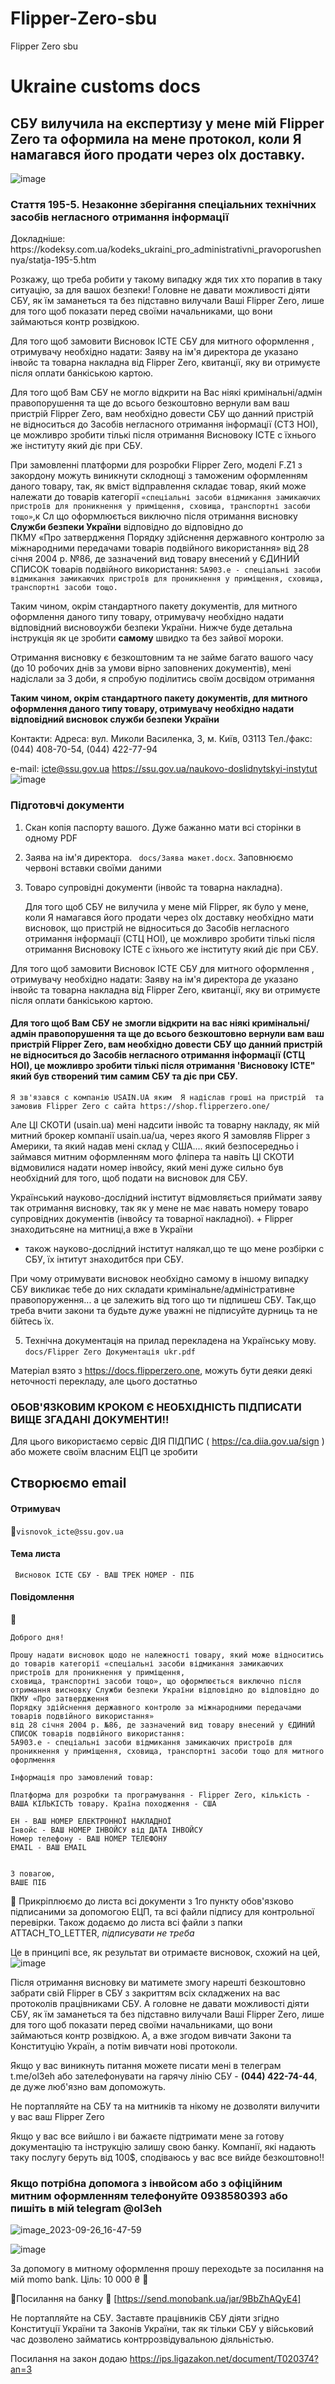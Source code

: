 # Flipper-Zero-sbu
Flipper  Zero sbu
# Ukraine customs docs



<h2>
<b> CБУ вилучила на експертизу у мене мій Flipper  Zero та оформила на мене протокол, коли Я намагався його продати через olx доставку.</b> </h2> 

![image](https://github.com/oleh-ltd/Flipper-Zero-sbu/assets/146317058/71d25f00-57a6-4bc0-8976-56b8772eea47)


<h3> Стаття 195-5. Незаконне зберігання спеціальних технічних засобів негласного отримання інформації </b> </h3>
Докладніше: https://kodeksy.com.ua/kodeks_ukraini_pro_administrativni_pravoporushennya/statja-195-5.htm
    
Розкажу, що треба робити у такому випадку ждя тих хто порапив в таку ситуацію, за для вашох безпеки! 
    Головне не давати можливості діяти СБУ, як їм заманеться та без підставно вилучали Ваші Flipper Zero, лише для  того щоб показати перед своїми начальниками, що вони займаються контр розвідкою.

Для того щоб замовити Висновок ІСТЕ СБУ для митного оформлення , отримувачу необхідно надати: Заяву на ім'я директора де указано інвойс та товарна накладна від Flipper Zero, квитанції, яку ви отримуєте після оплати банкіською картою.

Для того щоб Вам СБУ не могло відкрити на Вас ніякі кримінальні/адмін правопорушення та ще до всього безкоштовно вернули вам ваш пристрій Flipper Zero, вам необхідно довести СБУ що данний пристрій не відноситься до Засобів негласного отримання інформації (СТЗ НОІ), це можливро зробити тількі після отримання Висновоку ІСТЕ с їхнього же інституту який діє при СБУ.


При замовленні платформи для розробки Flipper Zero, моделі F.Z1 з закордону можуть виникнути склоднощі з таможеним оформленням даного товару, 
так, як вміст відправлення складає товар, який може належати до товарів категорії 
`«спеціальні засоби відмикання замикаючих пристроїв для проникнення у приміщення,
сховища, транспортні засоби тощо»`,к Сл
що оформлюється виключно після отримання висновку **Служби безпеки України** відповідно до відповідно до  
ПКМУ «Про затвердження Порядку здійснення державного контролю за міжнародними передачами товарів подвійного використання» від 28 січня 2004 р. №86, 
де зазначений вид товару внесений у ЄДИНИЙ СПИСОК товарів подвійного використання: `5A903.e - спеціальні засоби відмикання замикаючих пристроїв для проникнення у приміщення, сховища, транспортні засоби тощо.`

Таким чином, окрім стандартного пакету документів, для митного оформлення даного типу товару, отримувачу необхідно надати відповідний висновоужби безпеки України. Нижче буде детальна інструкція як це зробити **самому** швидко та без зайвої мороки.

Отримання висновку є безкоштовним та не займе багато вашого часу (до 10 робочих днів за умови вірно заповнених документів), мені надіслали за 3 доби, я спробую поділитись своїм досвідом отримання 


<b> Таким чином, окрім стандартного пакету документів, для митного оформлення даного типу товару, отримувачу необхідно надати відповідний висновок служби безпеки України </b>




Контакти:
Адреса: вул. Миколи Василенка, 3, м. Київ, 03113
Тел./факс: (044) 408-70-54, (044) 422-77-94

е-mail: icte@ssu.gov.ua
https://ssu.gov.ua/naukovo-doslidnytskyi-instytut
![image](https://github.com/oleh-ltd/Flipper-Zero-sbu/assets/146317058/86410090-1367-4e92-8a75-1333bc27422a)


###  Підготовчі документи 
1. Скан копія паспорту вашого. Дуже бажанно мати всі сторінки в одному PDF 
2. Заява на ім'я директора. `` docs/Заява макет.docx``. Заповнюємо червоні вставки своїми даними
3. Товаро супровідні документи (інвойс та товарна накладна).

   Для того щоб  CБУ не вилучила у мене мій Flipper, як було у мене, коли Я намагався його продати через olx доставку необхідно мати висновок, що пристрій не відноситься  до Засобів негласного отримання інформації (СТЦ НОІ), це можливро зробити тількі після отримання Висновоку ІСТЕ с їхнього же інституту який діє при СБУ. 
      
Для того щоб замовити Висновок ІСТЕ СБУ  для митного оформлення , отримувачу необхідно надати: Заяву на ім'я директора де указано інвойс та товарна накладна від Flipper Zero, квитанції, яку ви отримуєте після оплати банкіською картою.       
 

<h4> Для того щоб Вам СБУ не змогли відкрити на вас ніякі кримінальні/адмін правопорушення та ще до всього безкоштовно вернули вам ваш пристрій Flipper Zero, вам необхідно довести СБУ що данний пристрій не відноситься  до Засобів негласного отримання інформації (СТЦ НОІ), це можливро зробити тількі після отримання 'Висновоку ІСТЕ"
який був створений тим самим СБУ та діє при СБУ. </h4>

    Я зв'язався с компанію USAIN.UA яким  Я надіслав гроші на пристрій  та замовив Flipper Zero с сайта https://shop.flipperzero.one/ 
Але ЦІ СКОТИ (usain.ua) мені надсити інвойс та товарну накладу, як мій митний брокер компанії usain.ua/ua, через якого Я замовляв Flipper з Америки, та який надав мені склад у США.... який безпосередньо і займався митним оформленням мого фліпера та навіть ЦІ СКОТИ  відмовилися надати номер інвойсу, який мені дуже сильно був необхідний для того,  щоб подати на висновок для СБУ.


Український науково-дослідний інститут  відмовляється приймати заяву так отримання висновку, так як  у мене не має  навать номеру товаро супровідних документів (інвойсу та товарної накладної). + Flipper знаходитьсяне на митниці,а вже в України 
+ також науково-дослідний інститут налякал,що те що мене розбірки с СБУ, їх інтитут знаходитбся при СБУ.

При чому отримувати висновок необхідно самому в іншому випадку СБУ викликає тебе до них складати кримінальне/адміністративне правопоруження... а це залежить від того що ти підпишеш СБУ. 
Так,що треба вчити закони та будьте дуже уважні не підписуйте дурниць та не бійтесь їх.




5. Технічна документація на прилад перекладена на Українську мову.
``
 docs/Flipper Zero Документація ukr.pdf
``

Матеріал взято з https://docs.flipperzero.one, можуть бути деяки деякі неточності перекладу, але цього достатньо

### **ОБОВ'ЯЗКОВИМ КРОКОМ Є НЕОБХІДНІСТЬ ПІДПИСАТИ ВИЩЕ ЗГАДАНІ ДОКУМЕНТИ!!**

Для цього використаємо сервіс ДІЯ ПІДПИС ( https://ca.diia.gov.ua/sign ) або можете своїм власним ЕЦП це зробити 

## Створюємо email

#### Отримувач
🔗``visnovok_icte@ssu.gov.ua``
#### Тема листа ####
`` Висновок ІСТЕ СБУ - ВАШ ТРЕК НОМЕР - ПІБ``

#### Повідомлення
🔗
```
Доброго дня!

Прошу надати висновок щодо не належності товару, який може відноситись до товарів категорії «спеціальні засоби відмикання замикаючих пристроїв для проникнення у приміщення, 
сховища, транспортні засоби тощо», що оформлюється виключно після отримання висновку Служби безпеки України відповідно до відповідно до  ПКМУ «Про затвердження 
Порядку здійснення державного контролю за міжнародними передачами товарів подвійного використання» 
від 28 січня 2004 р. №86, де зазначений вид товару внесений у ЄДИНИЙ СПИСОК товарів подвійного використання: 
5A903.e - спеціальні засоби відмикання замикаючих пристроїв для проникнення у приміщення, сховища, транспортні засоби тощо для митного офорлмення

Інформація про замовлений товар:

Платформа для розробки та програмування - Flipper Zero, кількість - ВАША КІЛЬКІСТЬ товару. Країна походження - США

ЕН - ВАШ НОМЕР ЕЛЕКТРОННОЇ НАКЛАДНОЇ
Інвойс - ВАШ НОМЕР ІНВОЙСУ від ДАТА ІНВОЙСУ
Номер телефону - ВАШ НОМЕР ТЕЛЕФОНУ
EMAIL - ВАШ EMAIL


З повагою, 
ВАШЕ ПІБ
 ```

🔗 Прикріплюємо до листа всі документи з 1го пункту обов'язково підписаними за допомогою ЕЦП, та всі файли підпису для контрольної перевірки.
Також додаємо до листа всі файли з папки ATTACH_TO_LETTER, _підписувати не треба_


Це в принципі все, як результат ви отримаєте висновок, схожий на цей,
![image](https://github.com/oleh-ltd/Flipper-Zero-sbu/assets/146317058/4e2d24e1-9aa5-4408-84e8-4bc358d10ac1)


Після отримання висновку ви матимете змогу  нарешті безкоштовно забрати свій Flipper в СБУ з закриттям всіх складжених на вас протоколів працівниками СБУ.
А головне не давати можливості діяти СБУ, як їм заманеться та без підставно вилучали Ваші Flipper Zero, лише для  того щоб показати перед своїми начальниками, що вони займаються контр розвідкою.
А, а вже згодом вивчати Закони та Конституцію Україн, а потім вивчати нові протоколи.
 
Якщо у вас виникнуть питання можете писати мені в телеграм  t.me/ol3eh
або зателефонувати на гарячу лінію СБУ - **(044) 422-74-44**, де дуже люб'язно вам допоможуть.


Не портапляйте на СБУ  та  на митників та нікому не дозволяти вилучити у вас ваш Flipper Zero

Якщо у вас все вийшло і ви бажаєте підтримати мене за готову документацію та інструкцію
залишу свою банку. 
Компанії, які надають таку послугу беруть від 100$, сподіваюсь у вас все вийде безкоштовно!!

<h3> Якщо потрібна допомога з інвойсом або з офіційним митним оформленням телефонуйте 0938580393 
    або пишіть в мій telegram @ol3eh </h3>

![image_2023-09-26_16-47-59](https://github.com/oleh-ltd/Flipper-Zero-sbu/assets/146317058/76fc0106-d3b8-4578-80d1-2ccaf21cfde2)



![image](https://github.com/oleh-ltd/Flipper-Zero-sbu/assets/146317058/79034171-7bf8-4461-bcfe-c115a09f1407)


За допомогу в митному оформлення прошу переходьте за посилання на мій momo bank.
Ціль: 10 000 ₴ 🎯

🔗Посилання на банку 🔗 [https://send.monobank.ua/jar/9BbZhAQyE4]


Не портапляйте на СБУ. Заставте працівників СБУ діяти згідно Конституції України та Законів України, так як тільки СБУ у військовий час дозволено займатись контррозвідувальною діяльністью.

Посилання на закон  додаю https://ips.ligazakon.net/document/T020374?an=3







